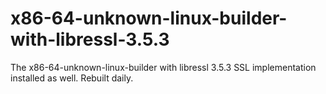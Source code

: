 # x86-64-unknown-linux-builder-with-libressl-3.5.3

The x86-64-unknown-linux-builder with libressl 3.5.3 SSL implementation installed as well. Rebuilt daily.
